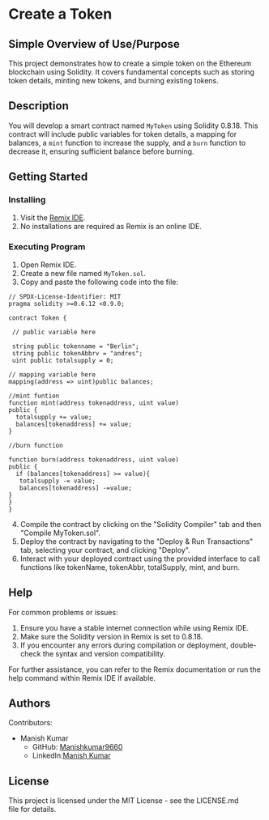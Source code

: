 # Create a Token

## Simple Overview of Use/Purpose

This project demonstrates how to create a simple token on the Ethereum blockchain using Solidity. It covers fundamental concepts such as storing token details, minting new tokens, and burning existing tokens.

## Description

You will develop a smart contract named `MyToken` using Solidity 0.8.18. This contract will include public variables for token details, a mapping for balances, a `mint` function to increase the supply, and a `burn` function to decrease it, ensuring sufficient balance before burning.

## Getting Started

### Installing

1. Visit the [Remix IDE](https://remix.ethereum.org/).
2. No installations are required as Remix is an online IDE.

### Executing Program

1. Open Remix IDE.
2. Create a new file named `MyToken.sol`.
3. Copy and paste the following code into the file:

```solidity
// SPDX-License-Identifier: MIT
pragma solidity >=0.6.12 <0.9.0;

contract Token {
 
 // public variable here

 string public tokenname = "Berlin";
 string public tokenAbbrv = "andres";
 uint public totalsupply = 0;

// mapping variable here
mapping(address => uint)public balances;

//mint funtion
function mint(address tokenaddress, uint value) 
public {
  totalsupply += value;
  balances[tokenaddress] += value;
}

//burn function

function burn(address tokenaddress, uint value)
public {
  if (balances[tokenaddress] >= value){
   totalsupply -= value;
   balances[tokenaddress] -=value;
}
}
}
```
    

4. Compile the contract by clicking on the "Solidity Compiler" tab and then "Compile MyToken.sol".
5. Deploy the contract by navigating to the "Deploy & Run Transactions" tab, selecting your contract, and clicking "Deploy".
6. Interact with your deployed contract using the provided interface to call functions like tokenName, tokenAbbr, totalSupply, mint, and burn.

## Help

For common problems or issues:

1. Ensure you have a stable internet connection while using Remix IDE.
2. Make sure the Solidity version in Remix is set to 0.8.18.
3. If you encounter any errors during compilation or deployment, double-check the syntax and version compatibility.

For further assistance, you can refer to the Remix documentation or run the help command within Remix IDE if available.

## Authors

Contributors:

- Manish Kumar  
  - GitHub: [Manishkumar9660](https://github.com/Manishkumar9660)
  - LinkedIn:[Manish Kumar](https://www.linkedin.com/in/manish-kumar-872676285/)

## License

This project is licensed under the MIT License - see the LICENSE.md file for details.
